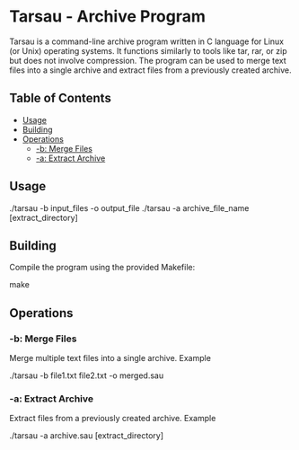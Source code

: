 # Tarsau - Archive Program

Tarsau is a command-line archive program written in C language for Linux (or Unix) operating systems. It functions similarly to tools like tar, rar, or zip but does not involve compression. The program can be used to merge text files into a single archive and extract files from a previously created archive.

## Table of Contents

- [Usage](#usage)
- [Building](#building)
- [Operations](#operations)
    - [-b: Merge Files](#b-merge-files)
    - [-a: Extract Archive](#a-extract-archive)
## Usage

./tarsau -b input_files -o output_file
./tarsau -a archive_file_name [extract_directory]

## Building

Compile the program using the provided Makefile:

make

## Operations

### -b: Merge Files

Merge multiple text files into a single archive.
Example

./tarsau -b file1.txt file2.txt -o merged.sau

### -a: Extract Archive

Extract files from a previously created archive.
Example

./tarsau -a archive.sau [extract_directory]

